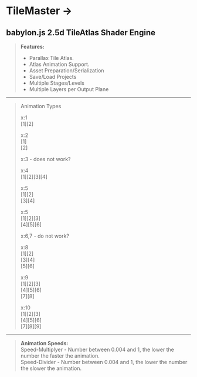 # TileMaster ->
babylon.js 2.5d TileAtlas Shader Engine
----------
> **Features:**
>
> - Parallax Tile Atlas.
> - Atlas Animation Support.
> - Asset Preparation/Serialization
> - Save/Load Projects
> - Multiple Stages/Levels
> - Multiple Layers per Output Plane
----------
> Animation Types  
>  
> x:1  
> [1][2]
>  
> x:2  
> [1]  
> [2]  
>
> x:3 - does not work?
>  
> x:4  
> [1][2][3][4]  
>  
> x:5  
> [1][2]  
> [3][4]  
>  
> x:5  
> [1][2][3]  
> [4][5][6]  
>  
> x:6,7 - do not work?
>  
> x:8  
> [1][2]  
> [3][4]  
> [5][6]  
>  
> x:9   
> [1][2][3]  
> [4][5][6]  
> [7][8]  
>  
> x:10  
> [1][2][3]  
> [4][5][6]  
> [7][8][9]  
----------
> **Animation Speeds:**  
> Speed-Multiplyer - Number between 0.004 and 1, the lower the number the faster the animation.  
> Speed-Divider - Number between 0.004 and 1, the lower the number the slower the animation.
